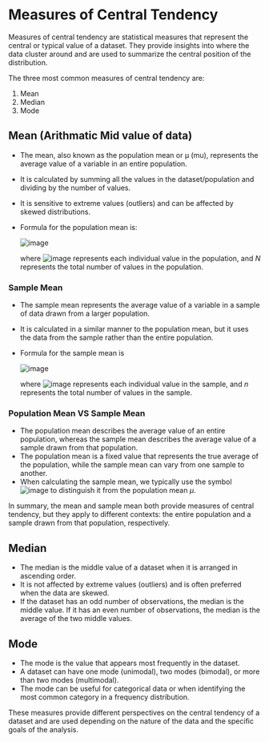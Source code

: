 # Measures of Central Tendency
Measures of central tendency are statistical measures that represent the central or typical value of a dataset. They provide insights into where the data cluster around and are used to summarize the central position of the distribution. 

The three most common measures of central tendency are:
1. Mean
2. Median
3. Mode


## Mean (Arithmatic Mid value of data)
   - The mean, also known as the population mean or μ (mu), represents the average value of a variable in an entire population.
   - It is calculated by summing all the values in the dataset/population and dividing by the number of values.
   - It is sensitive to extreme values (outliers) and can be affected by skewed distributions.
   - Formula for the population mean is:

     ![image](https://github.com/sateeshfrnd/Statistics/assets/8160366/bed26098-53a5-4e48-8ccc-b540ba6080c8)

     where ![image](https://github.com/sateeshfrnd/Statistics/assets/8160366/0223cf8b-0520-44f9-92f1-1b64a5ac229e) represents each individual value in the population, and *N* represents the total number of values in the population.

### Sample Mean
- The sample mean represents the average value of a variable in a sample of data drawn from a larger population.
- It is calculated in a similar manner to the population mean, but it uses the data from the sample rather than the entire population.
- Formula for the sample mean is

  ![image](https://github.com/sateeshfrnd/Statistics/assets/8160366/a103d8af-daa9-4835-9c3a-cba11b34a932)

   where ![image](https://github.com/sateeshfrnd/Statistics/assets/8160366/0223cf8b-0520-44f9-92f1-1b64a5ac229e) represents each individual value in the sample, and *n* represents the total number of values in the sample.

### Population Mean VS Sample Mean
- The population mean describes the average value of an entire population, whereas the sample mean describes the average value of a sample drawn from that population.
- The population mean is a fixed value that represents the true average of the population, while the sample mean can vary from one sample to another.
- When calculating the sample mean, we typically use the symbol ![image](https://github.com/sateeshfrnd/Statistics/assets/8160366/0223cf8b-0520-44f9-92f1-1b64a5ac229e)  to distinguish it from the population mean *μ*.

In summary, the mean and sample mean both provide measures of central tendency, but they apply to different contexts: the entire population and a sample drawn from that population, respectively.

## Median
   - The median is the middle value of a dataset when it is arranged in ascending order.
   - It is not affected by extreme values (outliers) and is often preferred when the data are skewed.
   - If the dataset has an odd number of observations, the median is the middle value. If it has an even number of observations, the median is the average of the two middle values.
   
## Mode
   - The mode is the value that appears most frequently in the dataset.
   - A dataset can have one mode (unimodal), two modes (bimodal), or more than two modes (multimodal).
   - The mode can be useful for categorical data or when identifying the most common category in a frequency distribution.

These measures provide different perspectives on the central tendency of a dataset and are used depending on the nature of the data and the specific goals of the analysis.
